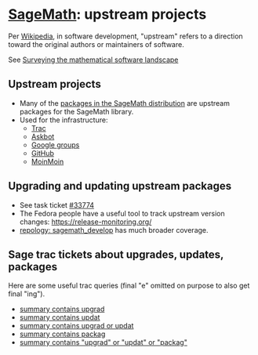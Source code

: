 # [SageMath](SageMath): upstream projects

Per [Wikipedia](https://en.wikipedia.org/wiki/Upstream_(software_development)), in software development, "upstream" refers to a direction toward the original authors or maintainers of software.

See [Surveying the mathematical software landscape](https://github.com/sagemath/trac_to_gh/wiki/WikiStart#Surveying-the-mathematical-software-landscape)

## Upstream projects

* Many of the [packages in the SageMath distribution](https://doc.sagemath.org/html/en/reference/spkg/) are upstream packages for the SageMath library.
* Used for the infrastructure:
  * [Trac](https://trac.edgewall.org)
  * [Askbot](https://askbot.com)
  * [Google groups](https://groups.google.com/)
  * [GitHub](https://github.com/)
  * [MoinMoin](https://moinmo.in)

## Upgrading and updating upstream packages

* See task ticket [#33774](https://trac.sagemath.org/ticket/33774)
* The Fedora people have a useful tool to track upstream version changes: https://release-monitoring.org/
* [repology: sagemath_develop](https://repology.org/projects/?search=&maintainer=&category=&inrepo=sagemath_develop&notinrepo=&repos=&families=&repos_newest=&families_newest=&outdated=on) has much broader coverage.

## Sage trac tickets about upgrades, updates, packages

Here are some useful trac queries (final "e" omitted on purpose to also get final "ing").

* [summary contains upgrad](https://trac.sagemath.org/query?summary=~upgrad&desc=1&order=status)
* [summary contains updat](https://trac.sagemath.org/query?summary=~updat&desc=1&order=status)
* [summary contains upgrad or updat](https://trac.sagemath.org/query?summary=~upgrad&or&summary=~updat&desc=1&order=status)
* [summary contains packag](https://trac.sagemath.org/query?summary=~packag&desc=1&order=status)
* [summary contains "upgrad" or "updat" or "packag"](https://trac.sagemath.org/query?summary=~upgrad&or&summary=~updat&or&summary=~packag&desc=1&order=status)

